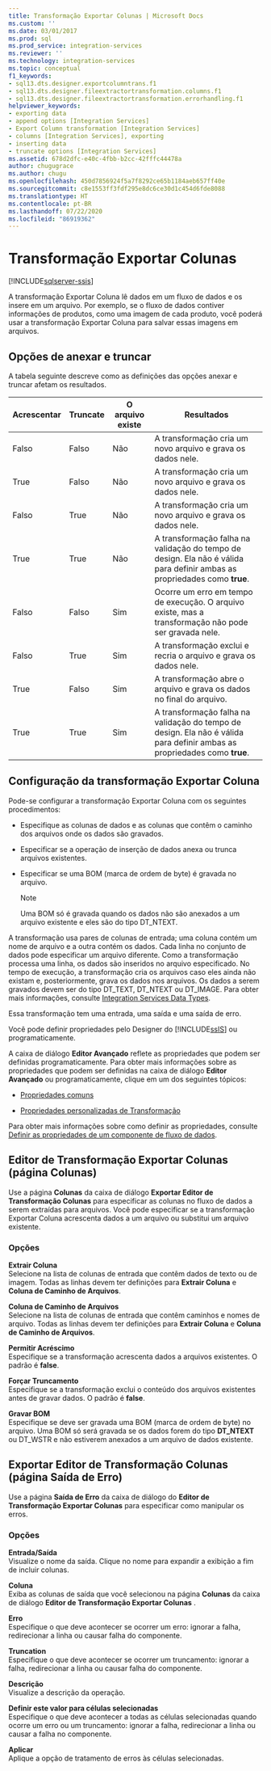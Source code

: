 ```yaml
---
title: Transformação Exportar Colunas | Microsoft Docs
ms.custom: ''
ms.date: 03/01/2017
ms.prod: sql
ms.prod_service: integration-services
ms.reviewer: ''
ms.technology: integration-services
ms.topic: conceptual
f1_keywords:
- sql13.dts.designer.exportcolumntrans.f1
- sql13.dts.designer.fileextractortransformation.columns.f1
- sql13.dts.designer.fileextractortransformation.errorhandling.f1
helpviewer_keywords:
- exporting data
- append options [Integration Services]
- Export Column transformation [Integration Services]
- columns [Integration Services], exporting
- inserting data
- truncate options [Integration Services]
ms.assetid: 678d2dfc-e40c-4fbb-b2cc-42fffc44478a
author: chugugrace
ms.author: chugu
ms.openlocfilehash: 450d7856924f5a7f8292ce65b1184aeb657ff40e
ms.sourcegitcommit: c8e1553ff3fdf295e8dc6ce30d1c454d6fde8088
ms.translationtype: HT
ms.contentlocale: pt-BR
ms.lasthandoff: 07/22/2020
ms.locfileid: "86919362"
---
```

# <a name="export-column-transformation"></a>Transformação Exportar Colunas

[!INCLUDE[sqlserver-ssis](../../../includes/applies-to-version/sqlserver-ssis.md)]


  A transformação Exportar Coluna lê dados em um fluxo de dados e os insere em um arquivo. Por exemplo, se o fluxo de dados contiver informações de produtos, como uma imagem de cada produto, você poderá usar a transformação Exportar Coluna para salvar essas imagens em arquivos.  
  
## <a name="append-and-truncate-options"></a>Opções de anexar e truncar  
 A tabela seguinte descreve como as definições das opções anexar e truncar afetam os resultados.  
  
|Acrescentar|Truncate|O arquivo existe|Resultados|  
|------------|--------------|-----------------|-------------|  
|Falso|Falso|Não|A transformação cria um novo arquivo e grava os dados nele.|  
|True|Falso|Não|A transformação cria um novo arquivo e grava os dados nele.|  
|Falso|True|Não|A transformação cria um novo arquivo e grava os dados nele.|  
|True|True|Não|A transformação falha na validação do tempo de design. Ela não é válida para definir ambas as propriedades como **true**.|  
|Falso|Falso|Sim|Ocorre um erro em tempo de execução. O arquivo existe, mas a transformação não pode ser gravada nele.|  
|Falso|True|Sim|A transformação exclui e recria o arquivo e grava os dados nele.|  
|True|Falso|Sim|A transformação abre o arquivo e grava os dados no final do arquivo.|  
|True|True|Sim|A transformação falha na validação do tempo de design. Ela não é válida para definir ambas as propriedades como **true**.|  
  
## <a name="configuration-of-the-export-column-transformation"></a>Configuração da transformação Exportar Coluna  
 Pode-se configurar a transformação Exportar Coluna com os seguintes procedimentos:  
  
-   Especifique as colunas de dados e as colunas que contêm o caminho dos arquivos onde os dados são gravados.  
  
-   Especificar se a operação de inserção de dados anexa ou trunca arquivos existentes.  
  
-   Especificar se uma BOM (marca de ordem de byte) é gravada no arquivo.  
  
    > [!NOTE]  
    >  Uma BOM só é gravada quando os dados não são anexados a um arquivo existente e eles são do tipo DT_NTEXT.  
  
 A transformação usa pares de colunas de entrada; uma coluna contém um nome de arquivo e a outra contém os dados. Cada linha no conjunto de dados pode especificar um arquivo diferente. Como a transformação processa uma linha, os dados são inseridos no arquivo especificado. No tempo de execução, a transformação cria os arquivos caso eles ainda não existam e, posteriormente, grava os dados nos arquivos. Os dados a serem gravados devem ser do tipo DT_TEXT, DT_NTEXT ou DT_IMAGE. Para obter mais informações, consulte [Integration Services Data Types](../../../integration-services/data-flow/integration-services-data-types.md).  
  
 Essa transformação tem uma entrada, uma saída e uma saída de erro.  
  
 Você pode definir propriedades pelo Designer do [!INCLUDE[ssIS](../../../includes/ssis-md.md)] ou programaticamente.  
  
 A caixa de diálogo **Editor Avançado** reflete as propriedades que podem ser definidas programaticamente. Para obter mais informações sobre as propriedades que podem ser definidas na caixa de diálogo **Editor Avançado** ou programaticamente, clique em um dos seguintes tópicos:  
  
-   [Propriedades comuns](https://msdn.microsoft.com/library/51973502-5cc6-4125-9fce-e60fa1b7b796)  
  
-   [Propriedades personalizadas de Transformação](../../../integration-services/data-flow/transformations/transformation-custom-properties.md)  
  
 Para obter mais informações sobre como definir as propriedades, consulte [Definir as propriedades de um componente de fluxo de dados](../../../integration-services/data-flow/set-the-properties-of-a-data-flow-component.md).  
  
## <a name="export-column-transformation-editor-columns-page"></a>Editor de Transformação Exportar Colunas (página Colunas)
  Use a página **Colunas** da caixa de diálogo **Exportar Editor de Transformação Colunas** para especificar as colunas no fluxo de dados a serem extraídas para arquivos. Você pode especificar se a transformação Exportar Coluna acrescenta dados a um arquivo ou substitui um arquivo existente.  
  
### <a name="options"></a>Opções  
 **Extrair Coluna**  
 Selecione na lista de colunas de entrada que contêm dados de texto ou de imagem. Todas as linhas devem ter definições para **Extrair Coluna** e **Coluna de Caminho de Arquivos**.  
  
 **Coluna de Caminho de Arquivos**  
 Selecione na lista de colunas de entrada que contêm caminhos e nomes de arquivo. Todas as linhas devem ter definições para **Extrair Coluna** e **Coluna de Caminho de Arquivos**.  
  
 **Permitir Acréscimo**  
 Especifique se a transformação acrescenta dados a arquivos existentes. O padrão é **false**.  
  
 **Forçar Truncamento**  
 Especifique se a transformação exclui o conteúdo dos arquivos existentes antes de gravar dados. O padrão é **false**.  
  
 **Gravar BOM**  
 Especifique se deve ser gravada uma BOM (marca de ordem de byte) no arquivo. Uma BOM só será gravada se os dados forem do tipo **DT_NTEXT** ou DT_WSTR e não estiverem anexados a um arquivo de dados existente.  
  
## <a name="export-column-transformation-editor-error-output-page"></a>Exportar Editor de Transformação Colunas (página Saída de Erro)
  Use a página **Saída de Erro** da caixa de diálogo do **Editor de Transformação Exportar Colunas** para especificar como manipular os erros.  
  
### <a name="options"></a>Opções  
 **Entrada/Saída**  
 Visualize o nome da saída. Clique no nome para expandir a exibição a fim de incluir colunas.  
  
 **Coluna**  
 Exiba as colunas de saída que você selecionou na página **Colunas** da caixa de diálogo **Editor de Transformação Exportar Colunas** .  
  
 **Erro**  
 Especifique o que deve acontecer se ocorrer um erro: ignorar a falha, redirecionar a linha ou causar falha do componente.  
  
 **Truncation**  
 Especifique o que deve acontecer se ocorrer um truncamento: ignorar a falha, redirecionar a linha ou causar falha do componente.  
  
 **Descrição**  
 Visualize a descrição da operação.  
  
 **Definir este valor para células selecionadas**  
 Especifique o que deve acontecer a todas as células selecionadas quando ocorre um erro ou um truncamento: ignorar a falha, redirecionar a linha ou causar a falha no componente.  
  
 **Aplicar**  
 Aplique a opção de tratamento de erros às células selecionadas.  
  
  

